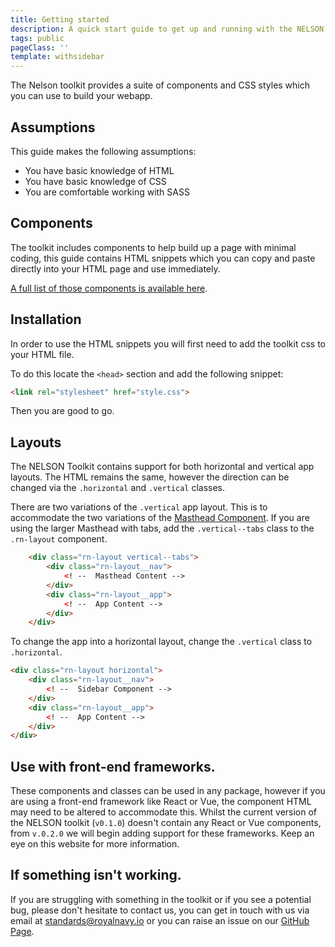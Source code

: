 ```yaml
---
title: Getting started
description: A quick start guide to get up and running with the NELSON toolkit.
tags: public
pageClass: ''
template: withsidebar
---
```


The Nelson toolkit provides a suite of components and CSS styles which you can use to build your webapp. 

## Assumptions

This guide makes the following assumptions:

- You have basic knowledge of HTML
- You have basic knowledge of CSS
- You are comfortable working with SASS

## Components

The toolkit includes components to help build up a page with minimal coding, this guide contains HTML snippets which you can copy and paste directly into your HTML page and use immediately.

[A full list of those components is available here](/develop/).

## Installation

In order to use the HTML snippets you will first need to add the toolkit css to your HTML file.

To do this locate the `<head>` section and add the following snippet:

```html
<link rel="stylesheet" href="style.css">
```

Then you are good to go.

## Layouts

The NELSON Toolkit contains support for both horizontal and vertical app layouts. The HTML remains the same, however the direction can be changed via the `.horizontal` and `.vertical` classes.

There are two variations of the `.vertical` app layout. This is to accommodate the two variations of the [Masthead Component](/develop/components/masthead). If you are using the larger Masthead with tabs, add the `.vertical--tabs` class to the `.rn-layout` component.

```html
    <div class="rn-layout vertical--tabs">
        <div class="rn-layout__nav">
            <! --  Masthead Content -->  
        </div>
        <div class="rn-layout__app">
            <! --  App Content --> 
        </div>
    </div>
```

To change the app into a horizontal layout, change the `.vertical` class to `.horizontal`.

```html
<div class="rn-layout horizontal">
    <div class="rn-layout__nav">
        <! --  Sidebar Component -->
    </div>
    <div class="rn-layout__app">
        <! --  App Content -->
    </div>
</div>
```

## Use with front-end frameworks.

These components and classes can be used in any package, however if you are using a front-end framework like React or Vue, the component HTML may need to be altered to accommodate this. Whilst the current version of the NELSON toolkit (`v0.1.0`) doesn't contain any React or Vue components, from `v.0.2.0` we will begin adding support for these frameworks. Keep an eye on this website for more information.

## If something isn't working.

If you are struggling with something in the toolkit or if you see a potential bug, please don't hesitate to contact us, you can get in touch with us via email at standards@royalnavy.io or you can raise an issue on our [GitHub Page](https://github.com/Royal-Navy/standards-toolkit/issues).
